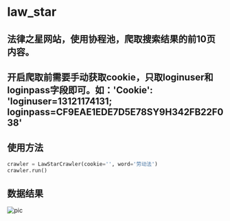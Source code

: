 # law_star
## 法律之星网站，使用协程池，爬取搜索结果的前10页内容。
## 开启爬取前需要手动获取cookie，只取loginuser和loginpass字段即可。如：'Cookie': 'loginuser=13121174131; loginpass=CF9EAE1EDE7D5E78SY9H342FB22F038'
## 使用方法
```python
crawler = LawStarCrawler(cookie='', word='劳动法')
crawler.run()
```
## 数据结果
![pic](https://github.com/ssmnghunssjust/law_star/data.png)
